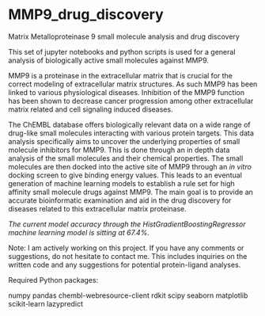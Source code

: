 # MMP9_drug_discovery

Matrix Metalloproteinase 9 small molecule analysis and drug discovery

This set of jupyter notebooks and python scripts is used for a general analysis of biologically active small molecules against MMP9.

MMP9 is a proteinase in the extracellular matrix that is crucial for the correct modeling of extracellular matrix structures. As such MMP9 has been linked to various physiological diseases. Inhibition of the MMP9 function has been shown to decrease cancer progression among other extracellular matrix related and cell signaling induced diseases.

The ChEMBL database offers biologically relevant data on a wide range of drug-like small molecules interacting with various protein targets. This data analysis specifically aims to uncover the underlying properties of small molecule inhibitors for MMP9. This is done through an in depth data analysis of the small molecules and their chemical properties. The small molecules are then docked into the active site of MMP9 through an _in vitro_ docking screen to give binding energy values. This leads to an eventual generation of machine learning models to establish a rule set for high affinity small molecule drugs against MMP9. The main goal is to provide an accurate bioinformatic examination and aid in the drug discovery for diseases related to this extracellular matrix proteinase.

*The current model accuracy through the HistGradientBoostingRegressor machine learning model is sitting at 67.4%.*

Note: I am actively working on this project. If you have any comments or suggestions, do not hesitate to contact 
me. This includes inquiries on the written code and any suggestions for potential protein-ligand analyses.


Required Python packages:

numpy
pandas
chembl-webresource-client
rdkit
scipy
seaborn
matplotlib
scikit-learn
lazypredict
